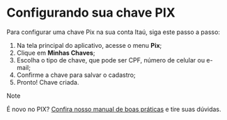 # Configurando sua chave PIX

Para configurar uma chave Pix na sua conta Itaú, siga este passo a passo:

1. Na tela principal do aplicativo, acesse o menu **Pix**;
2. Clique em **Minhas Chaves**;
3. Escolha o tipo de chave, que pode ser CPF, número de celular ou e-mail;
4. Confirme a chave para salvar o cadastro;
5. Pronto! Chave criada.

> [!NOTE]
> É novo no PIX? [Confira nosso manual de boas práticas](https://www.itau.com.br/assets/dam/publisher/01_itau/14_pix/boas_praticas/boas_praticas_pix.pdf) e tire suas dúvidas.
